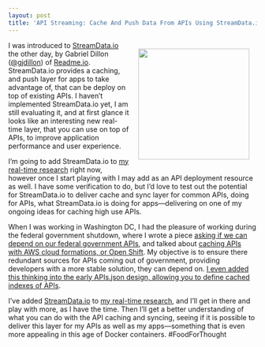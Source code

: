 ```yaml
---
layout: post
title: 'API Streaming: Cache And Push Data From APIs Using StreamData.io'
---
```

<p><img style="padding: 15px;" src="http://kinlane-productions.s3.amazonaws.com/api-evangelist-site/blog/streamdata-io-logo.png" alt="" width="225" align="right" /></p>
<p>I was introduced to <a href="http://streamdata.io/">StreamData.io</a> the other day, by Gabriel Dillon (<a href="https://twitter.com/gjdillon">@gjdillon</a>) of <a href="http://readme.io/">Readme.io</a>. StreamData.io provides a caching, and push layer for apps to take advantage of, that can be deploy on top of existing APIs. I haven&rsquo;t implemented StreamData.io yet, I am still evaluating it, and at first glance it looks like an interesting new real-time layer, that you can use on top of APIs, to improve application performance and user experience.</p>
<p>I&rsquo;m going to add StreamData.io to <a href="http://realtime.apievangelist.com/">my real-time research</a> right now, however once I start playing with I may add as an API deployment resource as well. I have some verification to do, but I&rsquo;d love to test out the potential for StreamData.io to deliver cache and sync layer for common APIs, doing for APIs, what StreamData.io is doing for apps&mdash;delivering on one of my ongoing ideas for caching high use APIs.</p>
<p>When I was working in Washington DC, I had the pleasure of working during the federal government shutdown, where I wrote a piece <a href="http://apievangelist.com/2013/10/01/can-we-depend-on-federal-government-apis/">asking if we can depend on our federal government APIs</a>, and talked about <a href="http://apievangelist.com/2014/01/12/caching-apis-with-cloudformations-or-openshift-/">caching APIs with AWS cloud formations, or Open Shift</a>. My objective is to ensure there redundant sources for APIs coming out of government, providing developers with a more stable solution, they can depend on. <a href="http://apievangelist.com/2014/06/18/multiple-types-of-apisjson-for-discovery/">I even added this thinking into the early APIs.json design, allowing you to define cached indexes of APIs</a>.</p>
<p>I&rsquo;ve added <a href="http://streamdata.io/">StreamData.io</a> to <a href="http://realtime.apievangelist.com/">my real-time research</a>, and I&rsquo;ll get in there and play with more, as I have the time. Then I&rsquo;ll get a better understanding of what you can do with the API caching and syncing, seeing if it is possible to deliver this layer for my APIs as well as my apps&mdash;something that is even more appealing in this age of Docker containers. #FoodForThought</p>